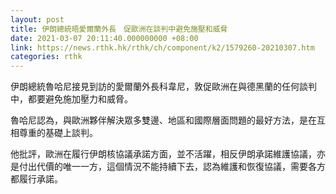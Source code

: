 ```yaml
---
layout: post
title: 伊朗總統晤愛爾蘭外長　促歐洲在談判中避免施壓和威脅
date: 2021-03-07 20:11:40.000000000 +08:00
link: https://news.rthk.hk/rthk/ch/component/k2/1579260-20210307.htm
categories: rthk
---
```


伊朗總統魯哈尼接見到訪的愛爾蘭外長科韋尼，敦促歐洲在與德黑蘭的任何談判中，都要避免施加壓力和威脅。

魯哈尼認為，與歐洲夥伴解決眾多雙邊、地區和國際層面問題的最好方法，是在互相尊重的基礎上談判。

他批評，歐洲在履行伊朗核協議承諾方面，並不活躍，相反伊朗承諾維護協議，亦是付出代價的唯一一方，這個情況不能持續下去，認為維護和恢復協議，需要各方都履行承諾。
